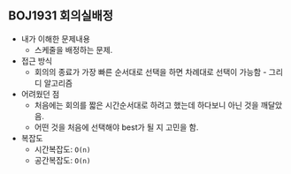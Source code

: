 ## BOJ1931 회의실배정

- 내가 이해한 문제내용
  - 스케줄을 배정하는 문제.
- 접근 방식
  - 회의의 종료가 가장 빠른 순서대로 선택을 하면 차례대로 선택이 가능함 - 그리디 알고리즘
- 어려웠던 점
  - 처음에는 회의를 짧은 시간순서대로 하려고 했는데 하다보니 아닌 것을 깨달았음.
  - 어떤 것을 처음에 선택해야 best가 될 지 고민을 함.
- 복잡도
  - 시간복잡도:  `O(n)`
  - 공간복잡도:  `O(n)`

